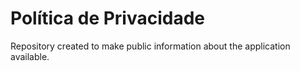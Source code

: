 # Política de Privacidade
Repository created to make public information about the application available.
